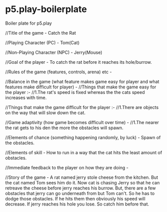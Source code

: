 # p5.play-boilerplate
Boiler plate for p5.play

//Title of the game - Catch the Rat

//Playing Character (PC) - Tom(Cat)

//Non-Playing Character (NPC) - Jerry(Mouse)

//Goal of the player - To catch the rat before it reaches its hole/burrow.

//Rules of the game (features, controls, arena) etc - 

//Balance in the game (what feature makes game easy for player and what features make difficult for player) - 
//Things that make the game easy for the player :-
//1.The rat's speed is fixed whereas the the cats speed increases with time.

//Things that make the game difficult for the player :-
//1.There are objects on the way that will slow down the cat.

//Game adaptivity (how game becomes difficult over time) - 
//1.The nearer the rat gets to his den the more the obstacles will spawn.

//Elements of chance (something happening randomly, by luck) - Spawn of the obstacles.

//Elements of skill - How to run in a way that the cat hits the least amount of obstacles.

//Immediate feedback to the player on how they are doing - 
 
//Story of the game - A rat named jerry stole cheese from the kitchen. But the cat named Tom sees him do it. Now cat is chasing Jerry so that he can retreave the cheese before jerry reaches his burrow. But, there are a few obstacles that jerry can go underneath from but Tom can't. So he has to dodge those obstacles. If he hits them then obviously his speed will decrease. If jerry reaches his hole you lose. So catch him before that.